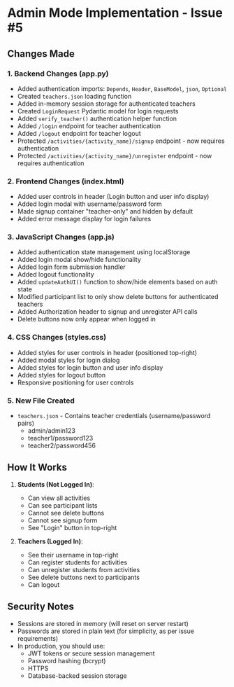 # Admin Mode Implementation - Issue #5

## Changes Made

### 1. Backend Changes (app.py)
- Added authentication imports: `Depends`, `Header`, `BaseModel`, `json`, `Optional`
- Created `teachers.json` loading function
- Added in-memory session storage for authenticated teachers
- Created `LoginRequest` Pydantic model for login requests
- Added `verify_teacher()` authentication helper function
- Added `/login` endpoint for teacher authentication
- Added `/logout` endpoint for teacher logout
- Protected `/activities/{activity_name}/signup` endpoint - now requires authentication
- Protected `/activities/{activity_name}/unregister` endpoint - now requires authentication

### 2. Frontend Changes (index.html)
- Added user controls in header (Login button and user info display)
- Added login modal with username/password form
- Made signup container "teacher-only" and hidden by default
- Added error message display for login failures

### 3. JavaScript Changes (app.js)
- Added authentication state management using localStorage
- Added login modal show/hide functionality
- Added login form submission handler
- Added logout functionality
- Added `updateAuthUI()` function to show/hide elements based on auth state
- Modified participant list to only show delete buttons for authenticated teachers
- Added Authorization header to signup and unregister API calls
- Delete buttons now only appear when logged in

### 4. CSS Changes (styles.css)
- Added styles for user controls in header (positioned top-right)
- Added modal styles for login dialog
- Added styles for login button and user info display
- Added styles for logout button
- Responsive positioning for user controls

### 5. New File Created
- `teachers.json` - Contains teacher credentials (username/password pairs)
  - admin/admin123
  - teacher1/password123
  - teacher2/password456

## How It Works

1. **Students (Not Logged In)**:
   - Can view all activities
   - Can see participant lists
   - Cannot see delete buttons
   - Cannot see signup form
   - See "Login" button in top-right

2. **Teachers (Logged In)**:
   - See their username in top-right
   - Can register students for activities
   - Can unregister students from activities
   - See delete buttons next to participants
   - Can logout

## Security Notes
- Sessions are stored in memory (will reset on server restart)
- Passwords are stored in plain text (for simplicity, as per issue requirements)
- In production, you should use:
  - JWT tokens or secure session management
  - Password hashing (bcrypt)
  - HTTPS
  - Database-backed session storage
